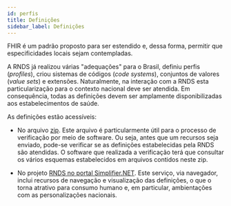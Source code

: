 ```yaml
---
id: perfis
title: Definições
sidebar_label: Definições
---
```


FHIR é um padrão proposto para ser estendido e, dessa forma, permitir que especificidades locais sejam contempladas.

A RNDS já realizou várias "adequações" para o Brasil, definiu perfis (_profiles_), criou sistemas de códigos (_code systems_), conjuntos de valores (_value sets_) e extensões. Naturalmente, na interação com a RNDS esta particularização para o contexto nacional deve ser atendida. Em consequência, todas as definições devem ser amplamente disponibilizadas
aos estabelecimentos de saúde.

As definições estão acessíveis:

- No arquivo [zip](http://mobileapps.saude.gov.br/portal-servicos/files/f3bd659c8c8ae3ee966e575fde27eb58/9c3445f12823fd4c4f66e107617fc131_inp88qqqi.zip). Este arquivo é particularmente útil para o processo de verificação por meio de software. Ou seja, antes que um recursos seja enviado, pode-se verificar se as definições estabelecidas pela RNDS são atendidas. O software que realizada a verificação terá que consultar os vários esquemas estabelecidos em arquivos contidos neste zip.

- No projeto [RNDS no portal Simplifier.NET](https://simplifier.net/RedeNacionaldeDadosemSade). Este serviço, via navegador, inclui recursos de navegação e visualização das definições, o que o torna atrativo para consumo humano e, em particular, ambientações com as personalizações nacionais.
